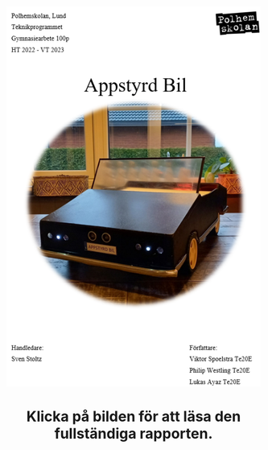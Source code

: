 
<p align="center">
   <a href="https://drive.google.com/file/d/1whBIhhMr_FGbon43y58ljnJ1wh4XuKi5/view?usp=sharing" target="_blank"><img src="https://raw.githubusercontent.com/PhilipWestling/gymnasiearbete_appstyrd_bil/master/Bild/readme2.png" alt="Försättsblad"></a>
</p>
<p align="center">
   <h1 align="center">Klicka på bilden för att läsa den fullständiga rapporten.</h1>
</p>
